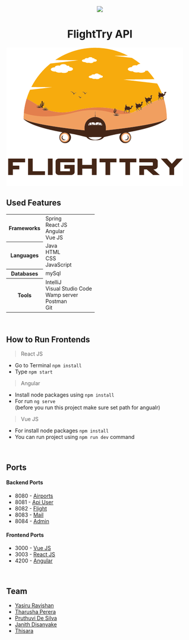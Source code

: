 <div align="center">

<img src="https://img.icons8.com/external-kiranshastry-solid-kiranshastry/64/000000/external-flight-interface-kiranshastry-solid-kiranshastry.png"/>
<h1> FlightTry API </h1>

<!--
| <img src="https://img.icons8.com/external-kiranshastry-solid-kiranshastry/64/000000/external-flight-interface-kiranshastry-solid-kiranshastry.png"/> | <h1> FlightTry API </h1> |
|---|---|
-->

</div>


<div class="container">
    <img src="mail/download.png" alt="FCC Logo" />
</div>


## Used Features
<table>
    <tr>
     <th>Frameworks</th>
     <td> 
        Spring <br>
        React JS <br>
        Angular <br>
        Vue JS <br>
     </td>
    </tr>
    <tr>
     <th>Languages</th>
     <td>
        Java <br>
        HTML <br>
        CSS <br>
        JavaScript <br>
     </td>
    </tr>
    <tr>
        <th>Databases</th>
        <td>mySql</td>
    </tr>
    <tr>
        <th>Tools</th>
        <td>
            IntelliJ <br>
            Visual Studio Code <br>
            Wamp server <br>
            Postman <br>
            Git <br>
        </td>
    </tr>
   </table>

<br>

## How to Run Frontends
> React JS
* Go to Terminal `npm install`
* Type `npm start`

> Angular
* Install node packages using `npm install`
* For run `ng serve`
    <br>(before you run this project make sure set path for angualr)
    
> Vue JS
* For install node packages `npm install`
* You can run project using `npm run dev` command

<br>

## Ports
#### Backend Ports
* 8080 - [Airports](/Backends/airport)
* 8081 - [Api User](/Backends/api-user)
* 8082 - [Flight](/Backends/flight)
* 8083 - [Mail](/Backends/mail)
* 8084 - [Admin](/Backends/admin)

#### Frontend Ports
* 3000 - [Vue JS](/Frontends/Vue%20JS)
* 3003 - [React JS](/Frontends/React%20JS)
* 4200 - [Angular](/Frontends/Angular%20JS)

<br>

## Team
- [Yasiru Ravishan](https://github.com/yasiruravishan24)
- [Tharusha Perera](https://github.com/tharusha1004)
- [Pruthuvi De Silva](https://github.com/PruthuviDe)
- [Janith Disanyake](https://github.com/Janith3003)
- [Thisara](https://github.com/Janith3003)
